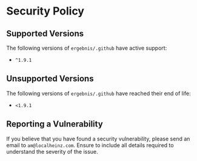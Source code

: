 # Security Policy

## Supported Versions

The following versions of `ergebnis/.github` have active support:

- `^1.9.1`

## Unsupported Versions

The following versions of `ergebnis/.github` have reached their end of life:

- `<1.9.1`

## Reporting a Vulnerability

If you believe that you have found a security vulnerability, please send an email to `am@localheinz.com`. Ensure to include all details required to understand the severity of the issue.
